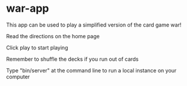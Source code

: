 # war-app

This app can be used to play a simplified version of the card game war!

Read the directions on the home page

Click play to start playing

Remember to shuffle the decks if you run out of cards

Type "bin/server" at the command line to run a local instance on your computer
